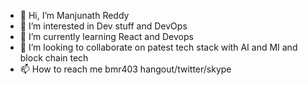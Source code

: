 - 👋 Hi, I’m Manjunath Reddy
- 👀 I’m interested in Dev stuff and DevOps
- 🌱 I’m currently learning React and Devops
- 💞️ I’m looking to collaborate on patest tech stack with AI and MI and block chain tech
- 📫 How to reach me bmr403 hangout/twitter/skype

<!---
bmr403/bmr403 is a ✨ special ✨ repository because its `README.md` (this file) appears on your GitHub profile.
You can click the Preview link to take a look at your changes.
--->
